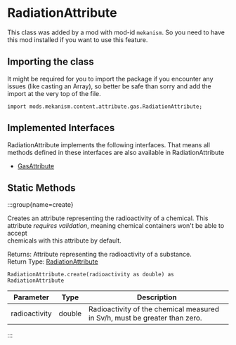 # RadiationAttribute

This class was added by a mod with mod-id `mekanism`. So you need to have this mod installed if you
want to use this feature.

## Importing the class

It might be required for you to import the package if you encounter any issues (like casting an
Array), so better be safe than sorry and add the import at the very top of the file.

```zenscript
import mods.mekanism.content.attribute.gas.RadiationAttribute;
```

## Implemented Interfaces

RadiationAttribute implements the following interfaces. That means all methods defined in these
interfaces are also available in RadiationAttribute

- [GasAttribute](/mods/Mekanism/content/attribute/GasAttribute)

## Static Methods

:::group{name=create}

Creates an attribute representing the radioactivity of a chemical. This attribute <i>requires
validation</i>, meaning chemical containers won't be able to accept <br />  chemicals with this
attribute by default.

Returns: Attribute representing the radioactivity of a substance.  
Return Type: [RadiationAttribute](/mods/Mekanism/content/attribute/gas/RadiationAttribute)

```zenscript
RadiationAttribute.create(radioactivity as double) as RadiationAttribute
```

| Parameter | Type | Description |
|-----------|------|-------------|
| radioactivity | double | Radioactivity of the chemical measured in Sv/h, must be greater than zero. |

:::

